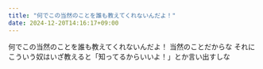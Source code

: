 ```yaml
---
title: "何でこの当然のことを誰も教えてくれないんだよ！"
date: 2024-12-20T14:16:17+09:00
---
```

何でこの当然のことを誰も教えてくれないんだよ！
当然のことだからな
それにこういう奴はいざ教えると「知ってるからいいよ！」とか言い出すしな
